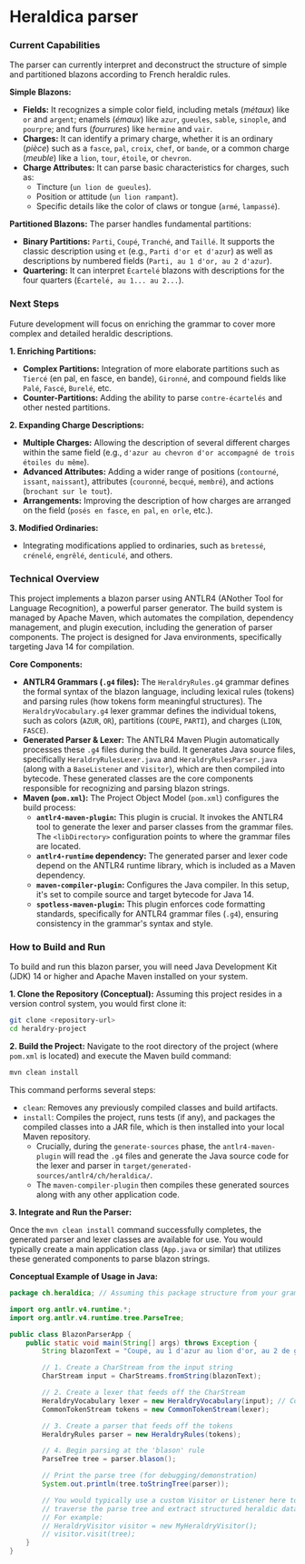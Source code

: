# Heraldica parser

### Current Capabilities

The parser can currently interpret and deconstruct the structure of simple and partitioned blazons according to French heraldic rules.

**Simple Blazons:**
*   **Fields:** It recognizes a simple color field, including metals (*métaux*) like `or` and `argent`; enamels (*émaux*) like `azur`, `gueules`, `sable`, `sinople`, and `pourpre`; and furs (*fourrures*) like `hermine` and `vair`.
*   **Charges:** It can identify a primary charge, whether it is an ordinary (*pièce*) such as a `fasce`, `pal`, `croix`, `chef`, or `bande`, or a common charge (*meuble*) like a `lion`, `tour`, `étoile`, or `chevron`.
*   **Charge Attributes:** It can parse basic characteristics for charges, such as:
    *   Tincture (`un lion de gueules`).
    *   Position or attitude (`un lion rampant`).
    *   Specific details like the color of claws or tongue (`armé`, `lampassé`).

**Partitioned Blazons:**
The parser handles fundamental partitions:
*   **Binary Partitions:** `Parti`, `Coupé`, `Tranché`, and `Taillé`. It supports the classic description using `et` (e.g., `Parti d'or et d'azur`) as well as descriptions by numbered fields (`Parti, au 1 d'or, au 2 d'azur`).
*   **Quartering:** It can interpret `Écartelé` blazons with descriptions for the four quarters (`Écartelé, au 1... au 2...`).

### Next Steps

Future development will focus on enriching the grammar to cover more complex and detailed heraldic descriptions.

**1. Enriching Partitions:**
*   **Complex Partitions:** Integration of more elaborate partitions such as `Tiercé` (en pal, en fasce, en bande), `Gironné`, and compound fields like `Palé`, `Fascé`, `Burelé`, etc.
*   **Counter-Partitions:** Adding the ability to parse `contre-écartelés` and other nested partitions.

**2. Expanding Charge Descriptions:**
*   **Multiple Charges:** Allowing the description of several different charges within the same field (e.g., `d'azur au chevron d'or accompagné de trois étoiles du même`).
*   **Advanced Attributes:** Adding a wider range of positions (`contourné`, `issant`, `naissant`), attributes (`couronné`, `becqué`, `membré`), and actions (`brochant sur le tout`).
*   **Arrangements:** Improving the description of how charges are arranged on the field (`posés en fasce`, `en pal`, `en orle`, etc.).

**3. Modified Ordinaries:**
*   Integrating modifications applied to ordinaries, such as `bretessé`, `crénelé`, `engrêlé`, `denticulé`, and others.

### Technical Overview

This project implements a blazon parser using ANTLR4 (ANother Tool for Language Recognition), a powerful parser generator. The build system is managed by Apache Maven, which automates the compilation, dependency management, and plugin execution, including the generation of parser components. The project is designed for Java environments, specifically targeting Java 14 for compilation.

**Core Components:**

*   **ANTLR4 Grammars (`.g4` files):** The `HeraldryRules.g4` grammar defines the formal syntax of the blazon language, including lexical rules (tokens) and parsing rules (how tokens form meaningful structures). The `HeraldryVocabulary.g4` lexer grammar defines the individual tokens, such as colors (`AZUR`, `OR`), partitions (`COUPE`, `PARTI`), and charges (`LION`, `FASCE`).
*   **Generated Parser & Lexer:** The ANTLR4 Maven Plugin automatically processes these `.g4` files during the build. It generates Java source files, specifically `HeraldryRulesLexer.java` and `HeraldryRulesParser.java` (along with a `BaseListener` and `Visitor`), which are then compiled into bytecode. These generated classes are the core components responsible for recognizing and parsing blazon strings.
*   **Maven (`pom.xml`):** The Project Object Model (`pom.xml`) configures the build process:
    *   **`antlr4-maven-plugin`:** This plugin is crucial. It invokes the ANTLR4 tool to generate the lexer and parser classes from the grammar files. The `<libDirectory>` configuration points to where the grammar files are located.
    *   **`antlr4-runtime` dependency:** The generated parser and lexer code depend on the ANTLR4 runtime library, which is included as a Maven dependency.
    *   **`maven-compiler-plugin`:** Configures the Java compiler. In this setup, it's set to compile source and target bytecode for Java 14.
    *   **`spotless-maven-plugin`:** This plugin enforces code formatting standards, specifically for ANTLR4 grammar files (`.g4`), ensuring consistency in the grammar's syntax and style.

### How to Build and Run

To build and run this blazon parser, you will need Java Development Kit (JDK) 14 or higher and Apache Maven installed on your system.

**1. Clone the Repository (Conceptual):**
Assuming this project resides in a version control system, you would first clone it:
```bash
git clone <repository-url>
cd heraldry-project
```

**2. Build the Project:**
Navigate to the root directory of the project (where `pom.xml` is located) and execute the Maven build command:
```bash
mvn clean install
```
This command performs several steps:
*   `clean`: Removes any previously compiled classes and build artifacts.
*   `install`: Compiles the project, runs tests (if any), and packages the compiled classes into a JAR file, which is then installed into your local Maven repository.
    *   Crucially, during the `generate-sources` phase, the `antlr4-maven-plugin` will read the `.g4` files and generate the Java source code for the lexer and parser in `target/generated-sources/antlr4/ch/heraldica/`.
    *   The `maven-compiler-plugin` then compiles these generated sources along with any other application code.

**3. Integrate and Run the Parser:**

Once the `mvn clean install` command successfully completes, the generated parser and lexer classes are available for use. You would typically create a main application class (`App.java` or similar) that utilizes these generated components to parse blazon strings.

**Conceptual Example of Usage in Java:**

```java
package ch.heraldica; // Assuming this package structure from your grammar header

import org.antlr.v4.runtime.*;
import org.antlr.v4.runtime.tree.ParseTree;

public class BlazonParserApp {
    public static void main(String[] args) throws Exception {
        String blazonText = "Coupé, au 1 d'azur au lion d'or, au 2 de gueules à la tour d'argent.";

        // 1. Create a CharStream from the input string
        CharStream input = CharStreams.fromString(blazonText);

        // 2. Create a lexer that feeds off the CharStream
        HeraldryVocabulary lexer = new HeraldryVocabulary(input); // Corrected to use HeraldryVocabulary
        CommonTokenStream tokens = new CommonTokenStream(lexer);

        // 3. Create a parser that feeds off the tokens
        HeraldryRules parser = new HeraldryRules(tokens);

        // 4. Begin parsing at the 'blason' rule
        ParseTree tree = parser.blason();

        // Print the parse tree (for debugging/demonstration)
        System.out.println(tree.toStringTree(parser));

        // You would typically use a custom Visitor or Listener here to
        // traverse the parse tree and extract structured heraldic data.
        // For example:
        // HeraldryVisitor visitor = new MyHeraldryVisitor();
        // visitor.visit(tree);
    }
}
```